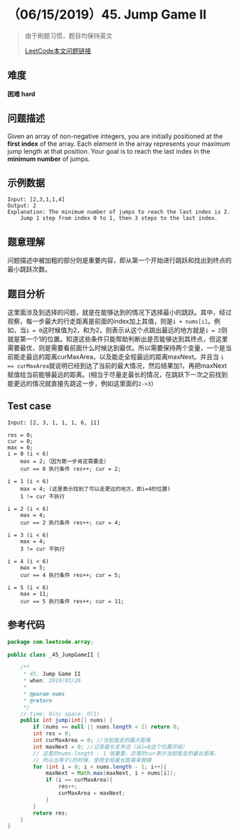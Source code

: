 # （06/15/2019）45. Jump Game II

> 由于刷题习惯，题目均保持英文
>
> [LeetCode本文问题链接](https://leetcode.com/problems/jump-game-ii/)

## 难度

**困难 hard**

## 问题描述

Given an array of non-negative integers, you are initially positioned at the **first index** of the array. Each element in the array represents your maximum jump length at that position. Your goal is to reach the last index in the **minimum number** of jumps.

## 示例数据

```
Input: [2,3,1,1,4]
Output: 2
Explanation: The minimum number of jumps to reach the last index is 2.
    Jump 1 step from index 0 to 1, then 3 steps to the last index.
```

## 题意理解

问题描述中被加粗的部分则是重要内容，即从第一个开始进行跳跃和找出到终点的最小跳跃次数。

## 题目分析

这里面涉及到选择的问题，就是在能够达到的情况下选择最小的跳跃。其中，经过观察，每一步最大的行走距离是前面的index加上其值，则是`i + nums[i]`。例如，当`i = 0`这时候值为2，和为2，则表示从这个点跳出最远的地方就是`i = 2`则就是第一个1的位置。知道这些条件只能帮助判断出是否能够达到其终点，但这里需要最优，则是需要看前面什么时候达到最优。所以需要保持两个变量，一个是当前能走最远的距离curMaxArea，以及能走全程最远的距离maxNext。并且当 `i == curMaxArea`就说明已经到达了当前的最大情况，然后结果加1，再把maxNext赋值给当前能够最远的距离。(相当于尽量走最长的情况，在跳跃下一次之前找到能更远的情况就直接先跳这一步，例如这里面的`2->3`）

## Test case

```
Input: [2, 3, 1, 1, 1, 6, 11]

res = 0;
cur = 0;
max = 0;
i = 0 (i < 6)
	max = 2;（因为第一步肯定需要走）
	cur == 0 执行条件 res++; cur = 2;
	
i = 1 (i < 6)
	max = 4; (这里表示找到了可以走更远的地方，即i=4的位置)
	1 != cur 不执行
	
i = 2 (i < 6)
	max = 4; 
	cur == 2 执行条件 res++; cur = 4;
	
i = 3 (i < 6)
	max = 4;
	3 != cur 不执行
	
i = 4 (i < 6)
	max = 5; 
	cur == 4 执行条件 res++; cur = 5;
	
i = 5 (i < 6)
	max = 11;
	cur == 5 执行条件 res++; cur = 11;
```

## 参考代码

```java
package com.leetcode.array;

public class _45_JumpGameII {

    /**
     * 45. Jump Game II
     * when: 2019/03/20
     *
     * @param nums
     * @return
     */
    // time: O(n) space: O(1)
    public int jump(int[] nums) {
        if (nums == null || nums.length < 2) return 0;
        int res = 0;
        int curMaxArea = 0; //当前能走的最大距离
        int maxNext = 0; //记录最长走多远（从i=0这个位置开始）
        // 这里的nums.length - 1 很重要，这里的cur表示当前能走的最长距离，
        // 所以当等于i的时候，使用全局最长距离来替换
        for (int i = 0; i < nums.length - 1; i++){
            maxNext = Math.max(maxNext, i + nums[i]);
            if (i == curMaxArea){
                res++;
                curMaxArea = maxNext;
            }
        }
        return res;
    }
}
```



